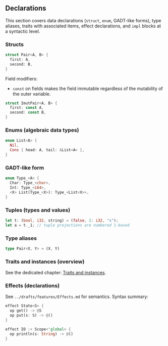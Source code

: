 ## Declarations

This section covers data declarations (`struct`, `enum`, GADT-like forms), type aliases, traits with associated items, effect declarations, and `impl` blocks at a syntactic level.

### Structs
```rust
struct Pair<A, B> {
  first: A,
  second: B,
}
```

Field modifiers:
- `const` on fields makes the field immutable regardless of the mutability of the outer variable.

```rust
struct ImutPair<A, B> {
  first: const A,
  second: const B,
}
```

### Enums (algebraic data types)
```rust
enum List<A> {
  Nil,
  Cons { head: A, tail: &List<A> },
}
```

### GADT-like form
```rust
enum Type_<A> {
  Char: Type_<char>,
  Int: Type_<i64>,
  <X> List(Type_<X>): Type_<List<X>>,
}
```

### Tuples (types and values)
```rust
let t: (bool, i32, string) = (false, 2: i32, "s");
let a = t._1; // tuple projections are numbered 1-based
```

### Type aliases
```rust
type Pair<X, Y> = (X, Y)
```

### Traits and instances (overview)
See the dedicated chapter: [Traits and instances](./Traits.md).

### Effects (declarations)
See `../drafts/features/Effects.md` for semantics. Syntax summary:

```rust
effect State<S> {
  op get() -> @S
  op put(s: S) -> @()
}

effect IO :< Scope<'global> {
  op println(s: String) -> @()
}
```



